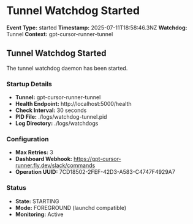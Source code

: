 # Tunnel Watchdog Started

**Event Type:** started
**Timestamp:** 2025-07-11T18:58:46.3NZ
**Watchdog:** Tunnel
**Context:** gpt-cursor-runner-tunnel


## Tunnel Watchdog Started

The tunnel watchdog daemon has been started.

### Startup Details
- **Tunnel:** gpt-cursor-runner-tunnel
- **Health Endpoint:** http://localhost:5000/health
- **Check Interval:** 30 seconds
- **PID File:** ./logs/watchdog-tunnel.pid
- **Log Directory:** ./logs/watchdogs

### Configuration
- **Max Retries:** 3
- **Dashboard Webhook:** https://gpt-cursor-runner.fly.dev/slack/commands
- **Operation UUID:** 7CD18502-2FEF-42D3-A583-C4747F4929A7

### Status
- **State:** STARTING
- **Mode:** FOREGROUND (launchd compatible)
- **Monitoring:** Active


